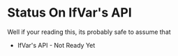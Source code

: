 # Status On IfVar's API 
Well if your reading this, its probably safe to assume that

* IfVar's API - Not Ready Yet
